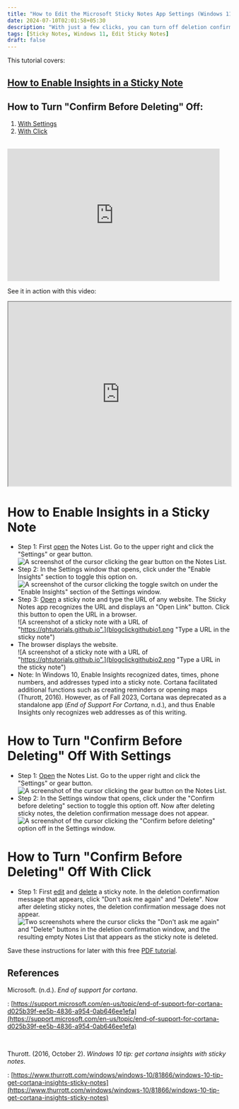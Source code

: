 ```yaml
---
title: "How to Edit the Microsoft Sticky Notes App Settings (Windows 11)"
date: 2024-07-10T02:01:58+05:30
description: "With just a few clicks, you can turn off deletion confirmation messages and include hyperlinks in sticky notes. See how in this post."
tags: [Sticky Notes, Windows 11, Edit Sticky Notes]
draft: false
---
```

This tutorial covers:

## [How to Enable Insights in a Sticky Note](#1)

## How to Turn "Confirm Before Deleting" Off:
1. [With Settings](#2)
2. [With Click](#3)

<br />
<iframe src="https://docs.google.com/presentation/d/e/2PACX-1vSV2880s9vdyUb_OD1ivhqEV97x0aiCAbUpFBvxriSV6JKyDp68CTCVEcouok86Bgt4QMAmSQNF9fG5/embed?start=false&loop=false&delayms=3000" frameborder="0" width="480" height="299" allowfullscreen="true" mozallowfullscreen="true" webkitallowfullscreen="true"></iframe>

<br />

See it in action with this video:
<iframe class="BLOG_video_class" allowfullscreen="" youtube-src-id="VtDNTFB8N-0" width="100%" height="416" src="https://www.youtube.com/embed/VtDNTFB8N-0"></iframe>

<h1 id="1">How to Enable Insights in a Sticky Note</h1>

* Step 1: First [open](https://qhtutorials.github.io/posts/how-to-open-notes-list/) the Notes List. Go to the upper right and click the "Settings" or gear button. <div class="stepimage">![A screenshot of the cursor clicking the gear button on the Notes List.](blognoteslistgearsettingsedit.png "Click the gear button")</div>
* Step 2: In the Settings window that opens, click under the "Enable Insights" section to toggle this option on. <div class="stepimage">![A screenshot of the cursor clicking the toggle switch on under the "Enable Insights" section of the Settings window.](blogenableinsightsonedit.png "Switch 'Enable Insights' on")</div>
* Step 3: [Open](https://qhtutorials.github.io/posts/how-to-open-a-sticky-note/) a sticky note and type the URL of any website. The Sticky Notes app recognizes the URL and displays an "Open Link" button. Click this button to open the URL in a browser. <div class="stepimage">![A screenshot of a sticky note with a URL of "https://qhtutorials.github.io".](blogclickgithubio1.png "Type a URL in the sticky note")</div> 
* The browser displays the website. <div class="stepimage">![A screenshot of a sticky note with a URL of "https://qhtutorials.github.io".](blogclickgithubio2.png "Type a URL in the sticky note")</div> 
* Note: In Windows 10, Enable Insights recognized dates, times, phone numbers, and addresses typed into a sticky note. Cortana facilitated additional functions such as creating reminders or opening maps (Thurott, 2016). However, as of Fall 2023, Cortana was deprecated as a standalone app (*End of Support For Cortana*, n.d.), and thus Enable Insights only recognizes web addresses as of this writing.

<h1 id="2">How to Turn "Confirm Before Deleting" Off With Settings</h1>

* Step 1: [Open](https://qhtutorials.github.io/posts/how-to-open-notes-list/) the Notes List. Go to the upper right and click the "Settings" or gear button. <div class="stepimage">![A screenshot of the cursor clicking the gear button on the Notes List.](blognoteslistgearsettingsedit.png "Click the gear button")</div>
* Step 2: In the Settings window that opens, click under the "Confirm before deleting" section to toggle this option off. Now after deleting sticky notes, the deletion confirmation message does not appear. <div class="stepimage">![A screenshot of the cursor clicking the "Confirm before deleting" option off in the Settings window.](blogconfirmbeforedeletepffedit.png "Switch 'Confirm before deleting' off")</div>

<h1 id="3">How to Turn "Confirm Before Deleting" Off With Click</h1>

* Step 1: First [edit](https://qhtutorials.github.io/posts/how-to-edit-a-sticky-note/) and [delete](https://qhtutorials.github.io/posts/how-to-delete-sticky-notes/) a sticky note. In the deletion confirmation message that appears, click "Don't ask me again" and "Delete". Now after deleting sticky notes, the deletion confirmation message does not appear. <div class="stepimage">![Two screenshots where the cursor clicks the "Don't ask me again" and "Delete" buttons in the deletion confirmation window, and the resulting empty Notes List that appears as the sticky note is deleted.](blogpptdontaskmeagain.png "Click the 'Don't ask me again' and 'Delete' ")</div>

Save these instructions for later with this free [PDF tutorial](https://drive.google.com/file/d/1xyR-4vUb4pxCzX0beYEWQ2a4sdOCnd6W/view?usp=sharing).

## References

<div class="refs">

Microsoft. (n.d.). *End of support for cortana*. 

: [https://support.microsoft.com/en-us/topic/end-of-support-for-cortana-d025b39f-ee5b-4836-a954-0ab646ee1efa](https://support.microsoft.com/en-us/topic/end-of-support-for-cortana-d025b39f-ee5b-4836-a954-0ab646ee1efa)

<br />

Thurott. (2016, October 2). *Windows 10 tip: get cortana insights with sticky notes*. 

: [https://www.thurrott.com/windows/windows-10/81866/windows-10-tip-get-cortana-insights-sticky-notes](https://www.thurrott.com/windows/windows-10/81866/windows-10-tip-get-cortana-insights-sticky-notes)</div>

<br />




